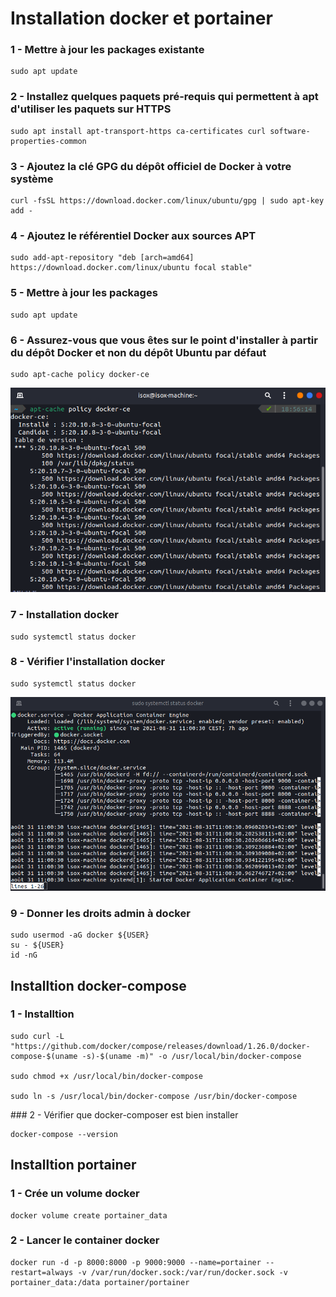 # Installation docker et portainer

### 1 - Mettre à jour les packages existante
```shell
sudo apt update
```

### 2 - Installez quelques paquets pré-requis qui permettent à apt d'utiliser les paquets sur HTTPS
```shell
sudo apt install apt-transport-https ca-certificates curl software-properties-common
```

### 3 - Ajoutez la clé GPG du dépôt officiel de Docker à votre système
```shell
curl -fsSL https://download.docker.com/linux/ubuntu/gpg | sudo apt-key add -
```

### 4 - Ajoutez le référentiel Docker aux sources APT
```shell
sudo add-apt-repository "deb [arch=amd64] https://download.docker.com/linux/ubuntu focal stable"
```

### 5 - Mettre à jour les packages
```shell
sudo apt update
```

### 6 - Assurez-vous que vous êtes sur le point d'installer à partir du dépôt Docker et non du dépôt Ubuntu par défaut
```shell
sudo apt-cache policy docker-ce
```
[![docker_policy](../../img/docker_policy.png)](https://raw.githubusercontent.com/theomeunier/dotfile/master/img/docker_policy.png)

### 7 - Installation docker
```shell
sudo systemctl status docker
```

### 8 - Vérifier l'installation docker
```shell
sudo systemctl status docker
```
[![confim_install_docker](../../img/confim_install_docker.png)](https://raw.githubusercontent.com/theomeunier/dotfile/master/img/confim_install_docker.png)

### 9 - Donner les droits admin à docker
```shell
sudo usermod -aG docker ${USER}
su - ${USER}
id -nG
```

## Installtion docker-compose

### 1 - Installtion
```shell
sudo curl -L "https://github.com/docker/compose/releases/download/1.26.0/docker-compose-$(uname -s)-$(uname -m)" -o /usr/local/bin/docker-compose

sudo chmod +x /usr/local/bin/docker-compose

sudo ln -s /usr/local/bin/docker-compose /usr/bin/docker-compose
```

### 2 - Vérifier que docker-composer est bien installer
```shell
docker-compose --version
```

## Installtion portainer

### 1 - Crée un volume docker
```shell
docker volume create portainer_data
```

### 2 - Lancer le container docker
```shell
docker run -d -p 8000:8000 -p 9000:9000 --name=portainer --restart=always -v /var/run/docker.sock:/var/run/docker.sock -v portainer_data:/data portainer/portainer
```